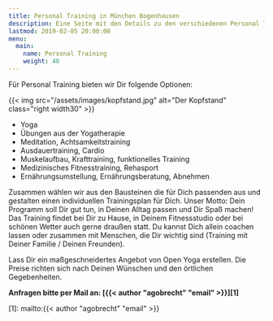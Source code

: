 ```yaml
---
title: Personal Training in München Bogenhausen
description: Eine Seite mit den Details zu den verschiedenen Personal Training Optionen 
lastmod: 2019-02-05 20:00:00
menu:
  main:
    name: Personal Training
    weight: 40
---
```


Für Personal Training bieten wir Dir folgende Optionen:

{{< img src="/assets/images/kopfstand.jpg" alt="Der Kopfstand" class="right width30" >}}

* Yoga
* Übungen aus der Yogatherapie
* Meditation, Achtsamkeitstraining
* Ausdauertraining, Cardio
* Muskelaufbau, Krafttraining, funktionelles Training
* Medizinisches Fitnesstraining, Rehasport
* Ernährungsumstellung, Ernährungsberatung, Abnehmen

Zusammen wählen wir aus den Bausteinen die für Dich passenden aus und gestalten einen individuellen Trainingsplan für Dich. Unser Motto: Dein Programm soll Dir gut tun, in Deinen Alltag passen und Dir Spaß machen! Das Training findet bei Dir zu Hause, in Deinem Fitnessstudio oder bei schönen Wetter auch gerne draußen statt. Du kannst Dich allein coachen lassen oder zusammen mit Menschen, die Dir wichtig sind (Training mit Deiner Familie / Deinen Freunden).

Lass Dir ein maßgeschneidertes Angebot von Open Yoga erstellen. Die Preise richten sich nach Deinen Wünschen und den örtlichen Gegebenheiten.

**Anfragen bitte per Mail an: [{{< author "agobrecht" "email" >}}][1]**

[1]: mailto:{{< author "agobrecht" "email" >}}
